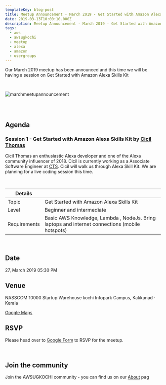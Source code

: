 ```yaml
---
templateKey: blog-post
title: Meetup Announcement - March 2019 - Get Started with Amazon Alexa Skills Kit
date: 2019-03-13T10:00:10.000Z
description: Meetup Announcement - March 2019 - Get Started with Amazon Alexa Skills Kit
tags:
  - aws
  - awsugkochi
  - meetup
  - alexa
  - amazon
  - usergroups
---
```


Our March 2019 meetup has been announced and this time we will be having a session on Get Started with Amazon Alexa Skills Kit

<br>

![marchmeetupannouncement](/img/awsugkochi-meetup-annoucement-march-2019.jpeg)

<br> <br> 
## Agenda


### Session 1 - Get Started with Amazon Alexa Skills Kit by [Cicil Thomas](https://www.linkedin.com/in/cicilthomas) 

Cicil Thomas an enthusiastic Alexa developer and one of the Alexa community influencer of 2018. Cicil is currently working as a Associate Software Engineer at [CTS](https://www.cognizant.com/). Cicil will walk us through Alexa Skill Kit. We are planning for a live coding session this time. 


<br>

| Details |  |
| ------ | ------ |
| Topic | Get Started with Amazon Alexa Skills Kit |
| Level | Beginner and intermediate |
| Requirements | Basic AWS Knowledge, Lambda , NodeJs. Bring laptops and internet connections (mobile hotspots) |

<br>

## Date

27, March 2019  05:30 PM


## Venue

NASSCOM 10000 Startup Warehouse kochi
Infopark Campus, Kakkanad · Kerala

[Google Maps](https://www.google.com/maps/search/?api=1&query=10.008035%2C76.362280)


## RSVP 
Please head over to [Google Form](https://goo.gl/forms/7JlCeu8nxCiKkdMI2) to RSVP for the meetup.


<br>

## Join the community

Join the AWSUGKOCHI community - you can find us on our [About](https://awsugkochi.in/about) pag